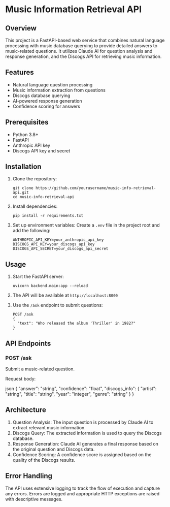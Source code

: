 # Music Information Retrieval API

## Overview

This project is a FastAPI-based web service that combines natural language processing with music database querying to provide detailed answers to music-related questions. It utilizes Claude AI for question analysis and response generation, and the Discogs API for retrieving music information.

## Features

- Natural language question processing
- Music information extraction from questions
- Discogs database querying
- AI-powered response generation
- Confidence scoring for answers

## Prerequisites

- Python 3.8+
- FastAPI
- Anthropic API key
- Discogs API key and secret

## Installation

1. Clone the repository:
   ```
   git clone https://github.com/yourusername/music-info-retrieval-api.git
   cd music-info-retrieval-api
   ```

2. Install dependencies:
   ```
   pip install -r requirements.txt
   ```

3. Set up environment variables:
   Create a `.env` file in the project root and add the following:
   ```
   ANTHROPIC_API_KEY=your_anthropic_api_key
   DISCOGS_API_KEY=your_discogs_api_key
   DISCOGS_API_SECRET=your_discogs_api_secret
   ```

## Usage

1. Start the FastAPI server:
   ```
   uvicorn backend.main:app --reload
   ```

2. The API will be available at `http://localhost:8000`

3. Use the `/ask` endpoint to submit questions:
   ```
   POST /ask
   {
     "text": "Who released the album 'Thriller' in 1982?"
   }
   ```

## API Endpoints

### POST /ask

Submit a music-related question.

Request body:

json
{
"answer": "string",
"confidence": "float",
"discogs_info": {
"artist": "string",
"title": "string",
"year": "integer",
"genre": "string"
}
}

## Architecture

1. Question Analysis: The input question is processed by Claude AI to extract relevant music information.
2. Discogs Query: The extracted information is used to query the Discogs database.
3. Response Generation: Claude AI generates a final response based on the original question and Discogs data.
4. Confidence Scoring: A confidence score is assigned based on the quality of the Discogs results.

## Error Handling

The API uses extensive logging to track the flow of execution and capture any errors. Errors are logged and appropriate HTTP exceptions are raised with descriptive messages.